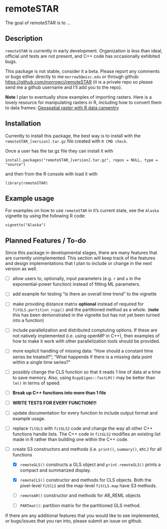 
<!-- README.md is generated from README.Rmd. Please edit that file -->

# remoteSTAR

<!-- badges: start -->

<!-- badges: end -->

The goal of remoteSTAR is to …

## Description

`remoteSTAR` is currently in early development. Organization is less
than ideal, official unit tests are not present, and C++ code has
occasionally exhibited bugs.

This package is not stable, consider it a beta. Please report any
comments or bugs either directly to me `morrow5@wisc.edu` or through
github: <https://github.com/morrowcj/remoteSTAR> (it is a private repo
so please send me a github username and I’ll add you to the repo).

**Note** I plan to eventually show examples of importing rasters. Here
is a lovely resource for manipulating rasters in R, including how to
convert them to data frames: [Geospatial raster with R data
carpentry](http://datacarpentry.org/r-raster-vector-geospatial/)

## Installation

Currently to install this package, the best way is to install with the
`remoteSTAR_[version].tar.gz` file created with `R CMD check`.

Once a user has the tar.gz file they can install it with

    install.packages("remoteSTAR_[version].tar.gz", repos = NULL, type = "source")

and then from the R console with load it with

    library(remoteSTAR)

<!-- Eventually, the following lines should replace the above installation info: -->

<!-- You can install the released version of remoteSTAR from 
[CRAN](https://CRAN.R-project.org) with: -->

<!-- ``` r -->

<!-- install.packages("remoteSTAR") -->

<!-- ``` -->

<!-- And the development version from [GitHub](https://github.com/) with: -->

<!-- ``` r -->

<!-- # install.packages("devtools") -->

<!-- devtools::install_github("morrowcj/remoteSTAR") -->

<!-- ``` -->

## Example usage

For examples on how to use `remoteSTAR` in it’s current state, see the
`Alaska` vignette by using the following R code:

    vignette("Alaska")

## Planned Features / To-do

Since this package in developmental stages, there are many features that
are currently unimplemented. This section will keep track of the
features and design implementations that I plan to include or change in
the next version as well.

  - [ ] allow users to, optionally, input parameters (e.g. `r` and `a`
    in the exponential-power function) instead of fitting ML parameters.

  - [ ] add example for testing “is there an overall time trend” to the
    vignette

  - [ ] make providing distance matrix **optional** instead of required
    for `fitGLS.partition_rcpp()` and the partitioned method as a whole.
    (**note** this has been demonstrated in the vignette but has not yet
    been turned into a function)

  - [ ] include parallelization and distributed comptuting options. If
    these are not natively implemented (i.e. using openMP in C++), then
    examples of how to make it work with other parallelization tools
    should be provided.

  - [ ] more explicit handling of missing data: “How should a constant
    time series be treated?”; “What happends if there is a missing data
    point within a single time series?”

  - [ ] possibly change the CLS function so that it reads 1 line of data
    at a time to save memory. Also, using `RcppEigen::fastLM()` may be
    better than `lm()` in terms of speed.

  - [ ] **Break up C++ functions into more than 1 file**

  - [ ] **WRITE TESTS FOR EVERY FUNCTION\!\!\!**

  - [ ] update documentation for every function to include output format
    and example usage.

  - [ ] replace `fitGLS` with `fitGLS2` code and change the way all
    other C++ functions handle lists. The C++ code in `fitGLS2` modifies
    an existing list made in R rather than building one within the C++
    code.

  - [ ] create S3 constructors and methods (i.e. `print()`, `summary()`,
    etc.) for all functions
    
      - [x] `remoteGLS()` constructs a GLS object and
        `print.remoteGLS()` prints a compact and summarized display.
    
      - [x] `remoteCLS()` constructor and methods for CLS objects. Both
        the pixel-level `fitCLS` and the map-level `fitCLS.map` have S3
        methods.
    
      - [ ] `remoteAR()` constructor and methods for AR\_REML objects
    
      - [ ] `PARTmat()`: partition matrix for the partitioned GLS
        method.

If there are any additional features that you would like to see
implemented, or bugs/issues that you ran into, please submit an issue on
github.

<!-- ## Example -->

<!-- This is a basic example which shows you how to solve a common problem: -->

<!-- ```{r example} -->

<!-- library(remoteSTAR) -->

<!-- ## basic example code -->

<!-- ``` -->

<!-- What is special about using `README.Rmd` instead of just `README.md`? You can include R chunks like so: -->

<!-- ```{r cars} -->

<!-- summary(cars) -->

<!-- ``` -->

<!-- You'll still need to render `README.Rmd` regularly, to keep `README.md` up-to-date. -->

<!-- You can also embed plots, for example: -->

<!-- ```{r pressure, echo = FALSE} -->

<!-- plot(pressure) -->

<!-- ``` -->

<!-- In that case, don't forget to commit and push the resulting figure files, so they display on GitHub! -->
